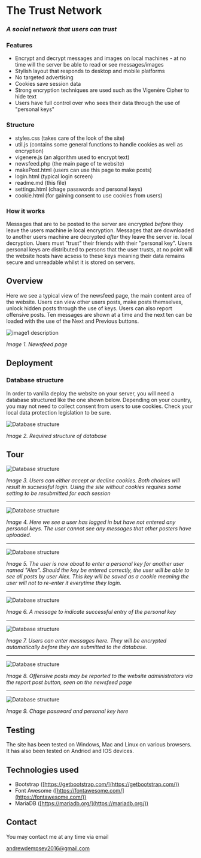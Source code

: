 # The Trust Network #

### *A social network that users can trust* ###

### Features

- Encrypt and decrypt messages and images on local machines - at no time will the server be able to read or see messages/images
- Stylish layout that responds to desktop and mobile platforms
- No targeted advertising
- Cookies save session data
- Strong encryption techniques are used such as the Vigenère Cipher to hide text
- Users have full control over who sees their data through the use of "personal keys"

### Structure

- styles.css (takes care of the look of the site)
- util.js (contains some general functions to handle cookies as well as encryption)
- vigenere.js (an algorithm used to encrypt text)
- newsfeed.php (the main page of te website)
- makePost.html (users can use this page to make posts)
- login.html (typical login screen)
- readme.md (this file)
- settings.html (chage passwords and personal keys)
- cookie.html (for gaining consent to use cookies from users)

### How it works

Messages that are to be posted to the server are encrypted *before* they leave the users machine ie local encryption. Messages that are downloaded to another users machine are decrypted *after* they leave the server ie. local decryption. Users must "trust" their friends with their "personal key". Users personal keys are distributed to persons that the user trusts, at no point will the website hosts have acsess to these keys meaning their data remains secure and unreadable whilst it is stored on servers.

## Overview

Here we see a typical view of the newsfeed page, the main content area of the website. Users can view other users posts, make posts themselves, unlock hidden posts through the use of keys. Users can also report offensive posts. Ten messages are shown at a time and the next ten can be loaded with the use of the Next and Previous buttons.

![image1 description](resources/readme_files/typview.png)

*Image 1. Newsfeed page*

## Deployment

### Database structure

In order to vanilla deploy the website on your server, you will need a database structured like the one shown below. Depending on your country, you may not need to collect consent from users to use cookies. Check your local data protection legislation to be sure.

![Database structure](resources/readme_files/dbview.png)

*Image 2. Required structure of database*

## Tour

![Database structure](resources/readme_files/cookie.png)

*Image 3. Users can either accept or decline cookies. Both choices will result in sucsessful login. Using the site without cookies requires some setting to be resubmitted for each session*

----------

![Database structure](resources/readme_files/lock.png)

*Image 4. Here we see a user has logged in but have not entered any personal keys. The user cannot see any messages that other posters have uploaded.*

----------

![Database structure](resources/readme_files/key.png)

*Image 5. The user is now about to enter a personal key for another user named "Alex". Should the key be entered correctly, the user will be able to see all posts by user Alex. This key will be saved as a cookie meaning the user will not to re-enter it everytime they login.*

----------

![Database structure](resources/readme_files/trust.png)

*Image 6. A message to indicate successful entry of the personal key*

----------

![Database structure](resources/readme_files/post.png)

*Image 7. Users can enter messages here. They will be encrypted automatically before they are submitted to the database.*

----------

![Database structure](resources/readme_files/report.png)

*Image 8. Offensive posts may be reported to the website administrators via the report post button, seen on the newsfeed page*

----------

![Database structure](resources/readme_files/settings.png)

*Image 9. Chage password and personal key here*

## Testing

The site has been tested on Windows, Mac and Linux on various browsers. It has also been tested on Andriod and IOS devices.

## Technologies used

- Bootstrap ([https://getbootstrap.com/](https://getbootstrap.com/))
- Font Awesome ([https://fontawesome.com/](https://fontawesome.com/))
- MariaDB ([https://mariadb.org/](https://mariadb.org/))

## Contact

You may contact me at any time via email

[andrewdempsey2016@gmail.com](andrewdempsey2016@gmail.com)




